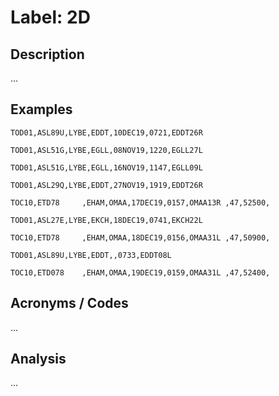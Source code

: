 # Label: 2D

## Description

...

## Examples

```
TOD01,ASL89U,LYBE,EDDT,10DEC19,0721,EDDT26R
```

```
TOD01,ASL51G,LYBE,EGLL,08NOV19,1220,EGLL27L
```

```
TOD01,ASL51G,LYBE,EGLL,16NOV19,1147,EGLL09L
```

```
TOD01,ASL29Q,LYBE,EDDT,27NOV19,1919,EDDT26R
```

```
TOC10,ETD78     ,EHAM,OMAA,17DEC19,0157,OMAA13R ,47,52500,

```

```
TOD01,ASL27E,LYBE,EKCH,18DEC19,0741,EKCH22L
```

```
TOC10,ETD78     ,EHAM,OMAA,18DEC19,0156,OMAA31L ,47,50900,

```

```
TOD01,ASL89U,LYBE,EDDT,,0733,EDDT08L
```

```
TOC10,ETD078    ,EHAM,OMAA,19DEC19,0159,OMAA31L ,47,52400,
```

## Acronyms / Codes

...

## Analysis

...
